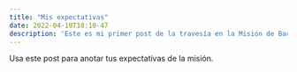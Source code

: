 ```yaml
---
title: "Mis expectativas"
date: 2022-04-10T18:10-47
description: 'Este es mi primer post de la travesía en la Misión de Backend con Node JS de Launch X.'
---
```


Usa este post para anotar tus expectativas de la misión.
